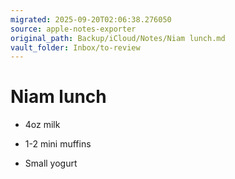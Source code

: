 ```yaml
---
migrated: 2025-09-20T02:06:38.276050
source: apple-notes-exporter
original_path: Backup/iCloud/Notes/Niam lunch.md
vault_folder: Inbox/to-review
---
```

# Niam lunch

- 4oz milk 

- 1-2 mini muffins 

- Small yogurt 

